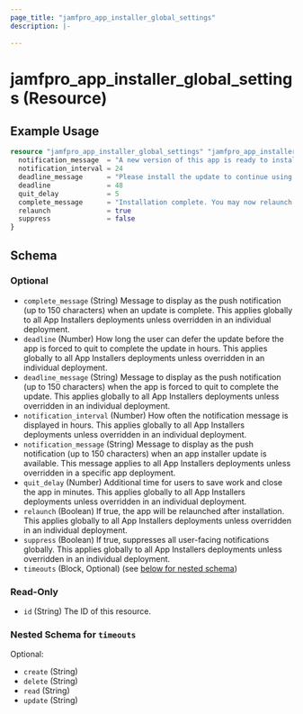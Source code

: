 ```yaml
---
page_title: "jamfpro_app_installer_global_settings"
description: |-
  
---
```


# jamfpro_app_installer_global_settings (Resource)


## Example Usage
```terraform
resource "jamfpro_app_installer_global_settings" "jamfpro_app_installer_singleton" {
  notification_message  = "A new version of this app is ready to install."       # This message is shown to users when an app update becomes available.
  notification_interval = 24                                                     # Interval (in hours) between repeated user notifications about the update.
  deadline_message      = "Please install the update to continue using the app." # Message displayed when the deadline to update has passed.
  deadline              = 48                                                     # Deadline (in hours) after which the app is forcibly quit and updated.
  quit_delay            = 5                                                      # Additional time (in minutes) for users to save their work before the app quits.
  complete_message      = "Installation complete. You may now relaunch the app." # Message shown after successful installation.
  relaunch              = true                                                   # If true, the app will automatically relaunch after installation.
  suppress              = false                                                  # If true, no notifications will be shown to the end user.
}
```

<!-- schema generated by tfplugindocs -->
## Schema

### Optional

- `complete_message` (String) Message to display as the push notification (up to 150 characters) when an update is complete. This applies globally to all App Installers deployments unless overridden in an individual deployment.
- `deadline` (Number) How long the user can defer the update before the app is forced to quit to complete the update in hours. This applies globally to all App Installers deployments unless overridden in an individual deployment.
- `deadline_message` (String) Message to display as the push notification (up to 150 characters) when the app is forced to quit to complete the update. This applies globally to all App Installers deployments unless overridden in an individual deployment.
- `notification_interval` (Number) How often the notification message is displayed in hours. This applies globally to all App Installers deployments unless overridden in an individual deployment.
- `notification_message` (String) Message to display as the push notification (up to 150 characters) when an app installer update is available. This message applies to all App Installers deployments unless overridden in a specific app deployment.
- `quit_delay` (Number) Additional time for users to save work and close the app in minutes. This applies globally to all App Installers deployments unless overridden in an individual deployment.
- `relaunch` (Boolean) If true, the app will be relaunched after installation. This applies globally to all App Installers deployments unless overridden in an individual deployment.
- `suppress` (Boolean) If true, suppresses all user-facing notifications globally. This applies globally to all App Installers deployments unless overridden in an individual deployment.
- `timeouts` (Block, Optional) (see [below for nested schema](#nestedblock--timeouts))

### Read-Only

- `id` (String) The ID of this resource.

<a id="nestedblock--timeouts"></a>
### Nested Schema for `timeouts`

Optional:

- `create` (String)
- `delete` (String)
- `read` (String)
- `update` (String)